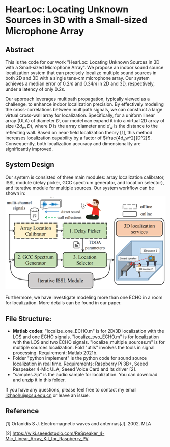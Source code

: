 # HearLoc: Locating Unknown Sources in 3D with a Small-sized Microphone Array

## Abstract

This is the code for our work "HearLoc: Locating Unknown Sources in 3D with a Small-sized Microphone Array". We propose an indoor sound source localization system that can precisely localize multiple sound sources in both 2D and 3D with a single tens-cm microphone array. Our system achieves a median error of $0.2m$ and $0.34m$ in 2D and 3D, respectively, under a latency of only $0.2s$. 



Our approach leverages multipath propagation, typically viewed as a challenge, to enhance indoor localization precision. By effectively modeling the cross-correlations between multipath signals, we can construct a large virtual cross-wall array for localization. Specifically, for a uniform linear array (ULA) of diameter $D$, our model can expand it into a virtual 2D array of size $(2d_w, D)$, where $D$ is the array diameter and $d_w$ is the distance to the reflecting wall. Based on near-field localization theory [1], this method increases localization capability by a factor of $\frac{4d_w^2}{D^2}$. Consequently, both localization accuracy and dimensionality are significantly improved.

## System Design

Our system is consisted of three main modules: array localization calibrator, ISSL module (delay picker, GCC spectrum generator, and location selector), and iterative module for multiple sources. Our system workflow can be shown in:
<img src="https://github.com/Lizhaohui2000/HearLoc/blob/main/resource/architecture.png" alt="Example Image" width="600">


Furthermore, we have investigate modeling more than one ECHO in a room for localization. More details can be found in our paper. 

## File Structure:

* **Matlab codes**: "localize_one_ECHO.m" is for 2D/3D localization with the LOS and one ECHO signals. "localize_two_ECHO.m" is for localization with the LOS and two ECHO signals. "localize_multiple_sources.m" is for multiple sources localization. Fold "utils" involves the tools in signal processing. Requirement: Matlab 2021b. 
* Folder "python implement" is the python code for sound source localization in real time. Requirements: Raspberry Pi 3B+, Seeed Respeaker 4-Mic ULA, Seeed Voice Card and its driver [2]. 
* "samples.zip" is the audio sample for localization. You can download and unzip it in this folder. 



If you have any questions, please feel free to contact my email lizhaohui@csu.edu.cn or leave an issue. 

## Reference

[1] Orfanidis S J. Electromagnetic waves and antennas[J]. 2002. MLA 

[2] https://wiki.seeedstudio.com/ReSpeaker_4-Mic_Linear_Array_Kit_for_Raspberry_Pi/

